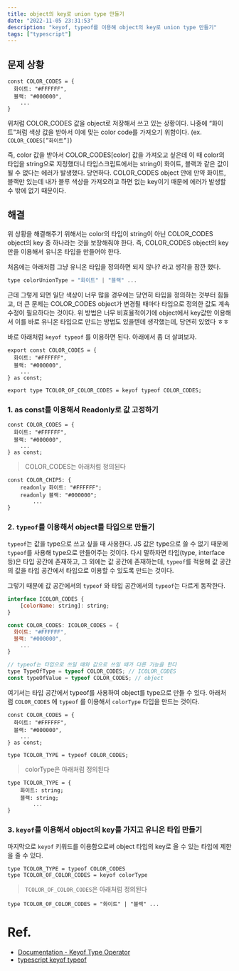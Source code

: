```yaml
---
title: object의 key로 union type 만들기
date: "2022-11-05 23:31:53"
description: "keyof, typeof를 이용해 object의 key로 union type 만들기"
tags: ["typescript"]
---
```


## 문제 상황

```tsx
const COLOR_CODES = {
  화이트: "#FFFFFF",
  블랙: "#000000",
	...
}
```

위처럼 COLOR_CODES 값을 object로 저장해서 쓰고 있는 상황이다. 나중에 “화이트”처럼 색상 값을 받아서 이에 맞는 color code를 가져오기 위함이다. (ex. `COLOR_CODES[”화이트”]`)

즉, color 값을 받아서 COLOR_CODES[color] 값을 가져오고 싶은데 이 때 color의 타입을 string으로 지정했더니 타입스크립트에서는 string이 화이트, 블랙과 같은 값이 될 수 없다는 에러가 발생했다. 당연하다. COLOR_CODES object 안에 만약 화이트, 블랙만 있는데 내가 블루 색상을 가져오려고 하면 없는 key이기 때문에 에러가 발생할 수 밖에 없기 때문이다.

## 해결

위 상황을 해결해주기 위해서는 color의 타입이 string이 아닌 COLOR_CODES object의 key 중 하나라는 것을 보장해줘야 한다. 즉, COLOR_CODES object의 key만을 이용해서 유니온 타입을 만들어야 한다.

처음에는 아래처럼 그냥 유니온 타입을 정의하면 되지 않나? 라고 생각을 잠깐 했다.

```jsx
type colorUnionType = "화이트" | "블랙" ...
```

근데 그렇게 되면 일단 색상이 너무 많을 경우에는 당연히 타입을 정의하는 것부터 힘들고, 더 큰 문제는 COLOR_CODES object가 변경될 때마다 타입으로 정의한 값도 계속 수정이 필요하다는 것이다. 위 방법은 너무 비효율적이기에 object에서 key값만 이용해서 이를 바로 유니온 타입으로 만드는 방법도 있을텐데 생각했는데, 당연히 있었다 ㅎㅎ

바로 아래처럼 `keyof typeof` 를 이용하면 된다. 아래에서 좀 더 살펴보자.

```tsx
export const COLOR_CODES = {
  화이트: "#FFFFFF",
  블랙: "#000000",
	...
} as const;

export type TCOLOR_OF_COLOR_CODES = keyof typeof COLOR_CODES;
```

### 1. as const를 이용해서 Readonly로 값 고정하기

```tsx
const COLOR_CODES = {
  화이트: "#FFFFFF",
  블랙: "#000000",
	...
} as const;
```

> COLOR_CODES는 아래처럼 정의된다

```tsx
const COLOR_CHIPS: {
    readonly 화이트: "#FFFFFF";
    readonly 블랙: "#000000";
		...
}
```

### 2. `typeof`를 이용해서 object를 타입으로 만들기

`typeof`는 값을 type으로 쓰고 싶을 때 사용한다. JS 값은 type으로 쓸 수 없기 때문에 `typeof`를 사용해 type으로 만들어주는 것이다. 다시 말하자면 타입(type, interface 등)은 타입 공간에 존재하고, 그 외에는 값 공간에 존재하는데, `typeof`를 적용해 값 공간의 값을 타입 공간에서 타입으로 이용할 수 있도록 만드는 것이다.

그렇기 때문에 값 공간에서의 `typeof` 와 타입 공간에서의 `typeof`는 다르게 동작한다.

```jsx
interface ICOLOR_CODES {
	[colorName: string]: string;
}

const COLOR_CODES: ICOLOR_CODES = {
  화이트: "#FFFFFF",
  블랙: "#000000",
	...
}

// typeof는 타입으로 쓰일 때와 값으로 쓰일 때가 다른 기능을 한다
type TypeOfType = typeof COLOR_CODES; // ICOLOR_CODES
const typeOfValue = typeof COLOR_CODES; // object
```

여기서는 타입 공간에서 typeof를 사용하여 object를 type으로 만들 수 있다. 아래처럼 `COLOR_CODES` 에 `typeof` 를 이용해서 `colorType` 타입을 만드는 것이다.

```tsx
const COLOR_CODES = {
  화이트: "#FFFFFF",
  블랙: "#000000",
	...
} as const;

type TCOLOR_TYPE = typeof COLOR_CODES;
```

> colorType은 아래처럼 정의된다

```tsx
type TCOLOR_TYPE = {
    화이트: string;
    블랙: string;
		...
}
```

### 3. `keyof`를 이용해서 object의 key를 가지고 유니온 타입 만들기

마지막으로 `keyof` 키워드를 이용함으로써 object 타입의 key로 올 수 있는 타입에 제한을 줄 수 있다.

```tsx
type TCOLOR_TYPE = typeof COLOR_CODES
type TCOLOR_OF_COLOR_CODES = keyof colorType
```

> `TCOLOR_OF_COLOR_CODES`은 아래처럼 정의된다

```tsx
type TCOLOR_OF_COLOR_CODES = "화이트" | "블랙" ...
```

# Ref.

- [Documentation - Keyof Type Operator](https://www.typescriptlang.org/docs/handbook/2/keyof-types.html)
- [typescript keyof typeof](https://lovemewithoutall.github.io/it/typescript-keyof-typeof/)
